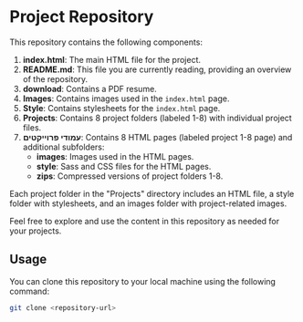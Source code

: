 # Project Repository

This repository contains the following components:

1. **index.html**: The main HTML file for the project.
2. **README.md**: This file you are currently reading, providing an overview of the repository.
3. **download**: Contains a PDF resume.
4. **Images**: Contains images used in the `index.html` page.
5. **Style**: Contains stylesheets for the `index.html` page.
6. **Projects**: Contains 8 project folders (labeled 1-8) with individual project files.
7. **עמודי פרוייקטים**: Contains 8 HTML pages (labeled project 1-8 page) and additional subfolders:
   - **images**: Images used in the HTML pages.
   - **style**: Sass and CSS files for the HTML pages.
   - **zips**: Compressed versions of project folders 1-8.

Each project folder in the "Projects" directory includes an HTML file, a style folder with stylesheets, and an images folder with project-related images.

Feel free to explore and use the content in this repository as needed for your projects.

## Usage

You can clone this repository to your local machine using the following command:

```bash
git clone <repository-url>